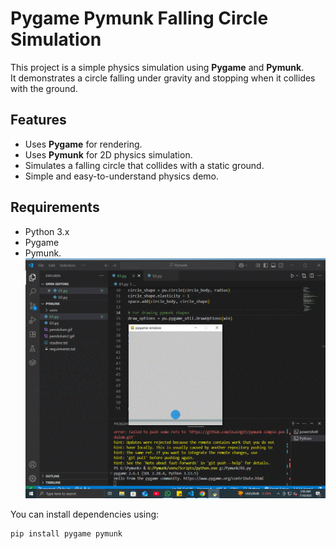 # Pygame Pymunk Falling Circle Simulation

This project is a simple physics simulation using **Pygame** and **Pymunk**.  
It demonstrates a circle falling under gravity and stopping when it collides with the ground.

## Features

- Uses **Pygame** for rendering.
- Uses **Pymunk** for 2D physics simulation.
- Simulates a falling circle that collides with a static ground.
- Simple and easy-to-understand physics demo.

## Requirements

- Python 3.x
- Pygame
- Pymunk.
![image 1](https://github.com/Osaidgit/pymunk-falling-circle/blob/master/circle.gif)
  

You can install dependencies using:

```bash
pip install pygame pymunk




